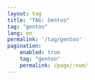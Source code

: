 ```yaml
---
layout: tag
title: "TAG: Gentoo"
tag: "gentoo"
lang: en
permalink: '/tag/gentoo'
pagination:
    enabled: true
    tag: "gentoo"
    permalink: /page/:num/
---
```

